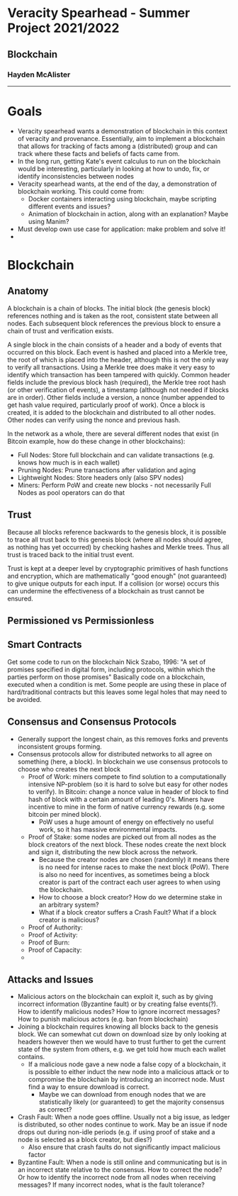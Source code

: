 # Veracity Spearhead - Summer Project 2021/2022
## Blockchain
### Hayden McAlister
---
# Goals
- Veracity spearhead wants a demonstration of blockchain in this context of veracity and provenance. Essentially, aim to implement a blockchain that allows for tracking of facts among a (distributed) group and can track where these facts and beliefs of facts came from.
- In the long run, getting Kate's event calculus to run on the blockchain would be interesting, particularly in looking at how to undo, fix, or identify inconsistencies between nodes
- Veracity spearhead wants, at the end of the day, a demonstration of blockchain working. This could come from:
  - Docker containers interacting using blockchain, maybe scripting different events and issues?
  - Animation of blockchain in action, along with an explanation? Maybe using Manim?
- Must develop own use case for application: make problem and solve it!
- 
# Blockchain
## Anatomy
A blockchain is a chain of blocks. The initial block (the genesis block) references nothing and is taken as the root, consistent state between all nodes. Each subsequent block references the previous block to ensure a chain of trust and verification exists.

A single block in the chain consists of a header and a body of events that occurred on this block. Each event is hashed and placed into a Merkle tree, the root of which is placed into the header, although this is not the only way to verify all transactions. Using a Merkle tree does make it very easy to identify which transaction has been tampered with quickly. Common header fields include the previous block hash (required), the Merkle tree root hash (or other verification of events), a timestamp (although not needed if blocks are in order). Other fields include a version, a nonce (number appended to get hash value required, particularly proof of work). Once a block is created, it is added to the blockchain and distributed to all other nodes. Other nodes can verify using the nonce and previous hash.

In the network as a whole, there are several different nodes that exist (in Bitcoin example, how do these change in other blockchains):
- Full Nodes: Store full blockchain and can validate transactions (e.g. knows how much is in each wallet)
- Pruning Nodes: Prune transactions after validation and aging
- Lightweight Nodes: Store headers only (also SPV nodes)
- Miners: Perform PoW and create new blocks - not necessarily Full Nodes as pool operators can do that


## Trust
Because all blocks reference backwards to the genesis block, it is possible to trace all trust back to this genesis block (where all nodes should agree, as nothing has yet occurred) by checking hashes and Merkle trees. Thus all trust is traced back to the initial trust event.

Trust is kept at a deeper level by cryptographic primitives of hash functions and encryption, which are mathematically "good enough" (not guaranteed) to give unique outputs for each input. If a collision (or worse) occurs this can undermine the effectiveness of a blockchain as trust cannot be ensured.

## Permissioned vs Permissionless

## Smart Contracts
Get some code to run on the blockchain
Nick Szabo, 1996: "A set of promises specified in digital form, including protocols, within which the parties perform on those promises"
Basically code on a blockchain, executed when a condition is met. Some people are using these in place of hard/traditional contracts but this leaves some legal holes that may need to be avoided.

## Consensus and Consensus Protocols
- Generally support the longest chain, as this removes forks and prevents inconsistent groups forming.
- Consensus protocols allow for distributed networks to all agree on something (here, a block). In blockchain we use consensus protocols to choose who creates the next block
  - Proof of Work: miners compete to find solution to a computationally intensive NP-problem (so it is hard to solve but easy for other nodes to verify). In Bitcoin: change a nonce value in header of block to find hash of block with a certain amount of leading 0's. Miners have incentive to mine in the form of native currency rewards (e.g. some bitcoin per mined block).
    - PoW uses a huge amount of energy on effectively no useful work, so it has massive environmental impacts.
  - Proof of Stake: some nodes are picked out from all nodes as the block creators of the next block. These nodes create the next block and sign it, distributing the new block across the network.
    - Because the creator nodes are chosen (randomly) it means there is no need for intense races to make the next block (PoW). There is also no need for incentives, as sometimes being a block creator is part of the contract each user agrees to when using the blockchain.
    - How to choose a block creator? How do we determine stake in an arbitrary system?
    - What if a block creator suffers a Crash Fault? What if a block creator is malicious? 
  - Proof of Authority: 
  - Proof of Activity:
  - Proof of Burn: 
  - Proof of Capacity:
  - 
## Attacks and Issues
- Malicious actors on the blockchain can exploit it, such as by giving incorrect information (Byzantine fault) or by creating false events(?). How to identify malicious nodes? How to ignore incorrect messages? How to punish malicious actors (e.g. ban from blockchain)
- Joining a blockchain requires knowing all blocks back to the genesis block. We can somewhat cut down on download size by only looking at headers however then we would have to trust further to get the current state of the system from others, e.g. we get told how much each wallet contains.
  - If a malicious node gave a new node a false copy of a blockchain, it is possible to either induct the new node into a malicious attack or to compromise the blockchain by introducing an incorrect node. Must find a way to ensure download is correct.
    - Maybe we can download from enough nodes that we are statistically likely (or guaranteed) to get the majority consensus as correct?
- Crash Fault: When a node goes offline. Usually not a big issue, as ledger is distributed, so other nodes continue to work. May be an issue if node drops out during non-idle periods (e.g. if using proof of stake and a node is selected as a block creator, but dies?)
  - Also ensure that crash faults do not significantly impact malicious factor
- Byzantine Fault: When a node is still online and communicating but is in an incorrect state relative to the consensus. How to correct the node? Or how to identify the incorrect node from all nodes when receiving messages? If many incorrect nodes, what is the fault tolerance?

